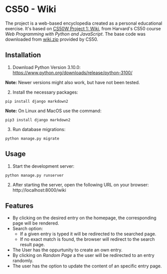# CS50 - Wiki

The project is a web-based encyclopedia created as a personal educational exercise. 
It's based on [CS50W Project 1: Wiki](https://cs50.harvard.edu/web/projects/1/wiki/), from Harvard's CS50 course *Web Programming with Python and JavaScript*. The base code was downloaded from [wiki.zip](https://cdn.cs50.net/web/2020/spring/projects/1/wiki.zip) provided by CS50.


## Installation
1. Download Python Version 3.10.0: 
https://www.python.org/downloads/release/python-3100/

**Note:** Newer versions might also work, but have not been tested. 

2. Install the necessary packages:
```
pip install django markdown2
```

**Note:** On Linux and MacOS use the command:
```
pip3 install django markdown2
```

3. Run database migrations:
```
python manage.py migrate 
```

## Usage
1. Start the development server:
```
python manage.py runserver
```

2. After starting the server, open the following URL on your browser:
http://localhost:8000/wiki

## Features

- By clicking on the desired entry on the homepage, the corresponding page will be rendered.
- Search option:
  - If a given entry is typed it will be redirected to the searched page.
  - If no exact match is found, the browser will redirect to the search result page.
- The User has the oppurtunity to create an own entry.
- By clicking on *Random Page* a the user will be redirected to an entry randomly.
- The user has the option to update the content of an specific entry page.